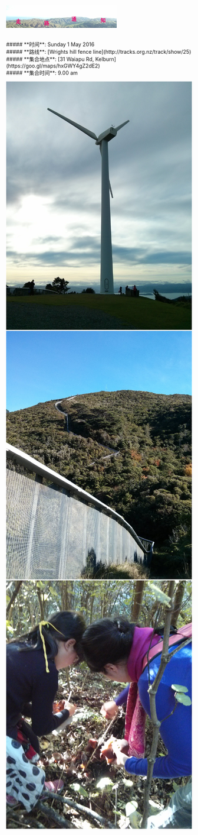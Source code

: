 ![skyline](_images/skyline2.png)

<br/>
##### **时间**: Sunday 1 May 2016
<br/>
##### **路线**: [Wrights hill fence line](http://tracks.org.nz/track/show/25)
<br/>
##### **集合地点**: [31 Waiapu Rd, Kelburn](https://goo.gl/maps/hxGWY4gZ2dE2)
<br/>
##### **集合时间**: 9.00 am 
<br/>



![wrights_hill](_images/wrights_hill.jpg)
<br/>
![wrights_hills3](_images/wrights_hills3.jpg)
<br/>
![wrights_hill2](_images/wrights_hill2.jpg)

